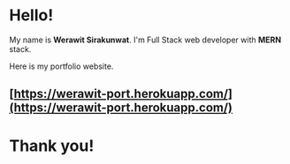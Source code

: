 # Hello!

My name is **Werawit Sirakunwat**.
I'm Full Stack web developer with **MERN** stack.

Here is my portfolio website.
## [https://werawit-port.herokuapp.com/](https://werawit-port.herokuapp.com/)

# Thank you!
